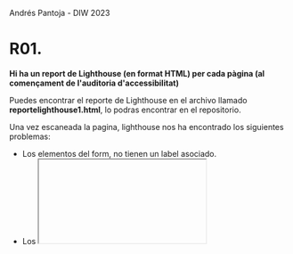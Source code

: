 Andrés Pantoja - DIW 2023

# R01. 
**Hi ha un report de Lighthouse (en format HTML) per cada pàgina (al començament de l'auditoria d'accessibilitat)**

Puedes encontrar el reporte de Lighthouse en el archivo llamado **reportelighthouse1.html**, lo podras encontrar en el repositorio.

Una vez escaneada la pagina, lighthouse nos ha encontrado los siguientes problemas:
- Los elementos del form, no tienen un label asociado.
- Los <iframe> no tienen un titulo
- Los links no tienen un nombre descriptible.
- Las listas no continen solo <li> (Facilita tabular)
- Heading elements no estan en orden. Esto significa que no he utilizado bien los: h1,h2,h3...

# R02. 
**Hi ha un report de Lighthouse (en format HTML) per cada pàgina (al final de l'auditoria d'accessibilitat)**
Puedes encontrar el reporte de Lightouse en el archivo llamado **reportelighthouse2.html**, lo podras encontrar en el repositorio

Una vez hemos arreglado los errores detectados automaticamente por lighthouse, vamos a poceder a comprobar manualmente.

# R03. 
**En el README s'indica quins problemes d'accessibilitat s'han comprovat manualment**

He comprobado los siguientes errores manualmente:
- La pagina tiene un orden de tabulacion logico &#x2611;
- Los controles iteractivos son "focuseable" por teclado &#x2611;
- Los elementos interactivos indican su proposito y estado &#x2611;
- El usuario hace focus directamente el nuevo contenido añadido a la pagina. (No aplica)
- El focus no se queda atrapado en alguna region de la pagina &#x2611;
- Los controles personalizados tiene labels asociados (Tales como arial-label)  &#x2611;
- Los controles personalizados tienen roles ARIA (Screen reader)
- El orden visual de la pagina sigue el orden DOM &#x2611;
- El contenido de fuera de la pagina esta oculto &#x2611;
- elementos Landmark son utilizados (nav), (main), (footer) &#x2611;
# R04.
**En el README s'indica quins dels problemes detectats manualment s'han solucionat**
he solucionado los elementos landmark, ya que no poseia ningun <main>
# R05. 
**En el README s'indica quins dels problemes detectats manualment no s'han solucionat**
He podido solucionar el unico problema manual que he tenido, comentado en el punto anterior
# R06.
**En el README es justifica perquè no s'ha solucionat qualque problema d'accessibilitat detectat (fals positiu o no aplica)**
El unico que no aplica es que el usuario hace focus directamente el nuevo contenido añadido a la pagina.  Ya que en mi pagina web estatico, no se añade contenido nuevo
# R07.
**La pàgina té una puntuació de 100 en la categoria de Accessibility de Lighthouse**
En el **reportelighthouse2.html**, puedes comprobar que ha dado la puntuacion de 100.

# R08. 
**La pàgina és usable només amb teclat**
La web es perfectamente usable con teclado, (Flechas de direccion, tabulador)
# R09. 
**La pàgina és semàntica (usable amb tecnologies asistives com lectors de pantalla)**
  Si. añadido arial label a partes importantes del codigo
# R10. 
**La pàgina és usable en qualsevol dispositiu i resolució (responsive)**
La pagina es usable en navegador de escritorio y en navegador de movil. Tambien es responsive.
